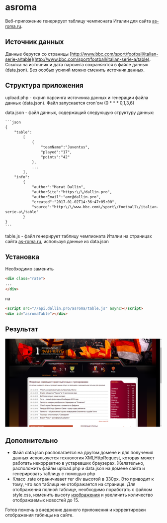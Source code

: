 # asroma

Веб-приложение генерирует таблицу чемпионата Италии для сайта [as-roma.ru](http://as-roma.ru).

## Источник данных

Данные берутся со страницы [http://www.bbc.com/sport/football/italian-serie-a/table](http://www.bbc.com/sport/football/italian-serie-a/table).
Ссылка на источник и дата парсинга сохраняются в файле данных (data.json).
Без особых усилий можно сменить источник данных.

## Структура приложения

upload.php - скрип парсинга источника данных и генерации файла данных (data.json). Файл запускается cron'ом (0 * * * 0,1,3,6)

data.json - файл данных, содержащий следующую структуру данных:

    ```json
    {
        "table":
            [
                {
                    "teamName":"Juventus",
                    "played":"17",
                    "points":"42"
                },
                ...
            ],
        "info":
            {
                "author":"Marat Dallin",
                "authorSite":"https:\/\/dallin.pro",
                "authorEmail":"amr@dallin.pro",
                "created":"2017-01-02T14:36:47+05:00",
                "source":"http:\/\/www.bbc.com\/sport\/football\/italian-serie-a\/table"
            }
    }
    ```

table.js - файл генерирует таблицу чемпионата Италии на страницах сайта [as-roma.ru](http://as-roma.ru), используя данные из data.json

## Установка

Необходимо заменить

```html
<div class="rate">
...
</div>
```

на

```html
<script src="//api.dallin.pro/asroma/table.js" async></script>
<div id="asromaTable"></div>
```

## Результат

![result screenshot](/examples/result.png)

## Дополнительно

- Файл data.json располагается на другом домене и для получения данных используется технология XMLHttpRequest, которая может работать некорректно в устаревших браузерах. Желательно, расположить файлы upload.php и data.json на домене сайта и генерировать таблицу с помощью php
- Класс .rate ограничивает тег div высотой в 330px. Это приводит к тому, что вся таблица не отображается на странице. Для отображения полной таблице, необходимо поработать с файлом style.css, изменить высоту [изображения](http://www.as-roma.ru/images_new/rate.png) и увеличить количество отображаемых новостей до 15.

Готов помочь в внедрение данного приложения и корректировки отображения таблицы на сайте.

